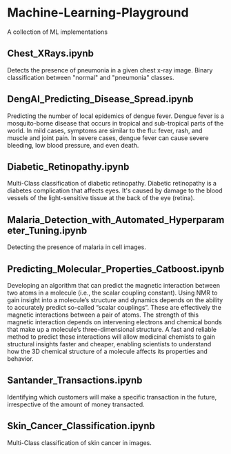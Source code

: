# Machine-Learning-Playground
A collection of ML implementations

## Chest_XRays.ipynb
Detects the presence of pneumonia in a given chest x-ray image. Binary classification between "normal" and "pneumonia" classes.

## DengAI_Predicting_Disease_Spread.ipynb
Predicting the number of local epidemics of dengue fever.
Dengue fever is a mosquito-borne disease that occurs in tropical and sub-tropical parts of the world. In mild cases, symptoms are similar to the flu: fever, rash, and muscle and joint pain. In severe cases, dengue fever can cause severe bleeding, low blood pressure, and even death.

## Diabetic_Retinopathy.ipynb
Multi-Class classification of diabetic retinopathy. Diabetic retinopathy is a diabetes complication that affects eyes. It's caused by damage to the blood vessels of the light-sensitive tissue at the back of the eye (retina). 

## Malaria_Detection_with_Automated_Hyperparameter_Tuning.ipynb
Detecting the presence of malaria in cell images.

## Predicting_Molecular_Properties_Catboost.ipynb
Developing an algorithm that can predict the magnetic interaction between two atoms in a molecule (i.e., the scalar coupling constant). Using NMR to gain insight into a molecule’s structure and dynamics depends on the ability to accurately predict so-called “scalar couplings”. These are effectively the magnetic interactions between a pair of atoms. The strength of this magnetic interaction depends on intervening electrons and chemical bonds that make up a molecule’s three-dimensional structure. A fast and reliable method to predict these interactions will allow medicinal chemists to gain structural insights faster and cheaper, enabling scientists to understand how the 3D chemical structure of a molecule affects its properties and behavior.

## Santander_Transactions.ipynb
Identifying which customers will make a specific transaction in the future, irrespective of the amount of money transacted.

## Skin_Cancer_Classification.ipynb
Multi-Class classification of skin cancer in images. 
